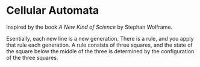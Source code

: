 # Cellular Automata

Inspired by the book *A New Kind of Science* by Stephan Wolframe.

Esentially, each new line is a new generation. There is a rule, and you apply that rule each generation. A rule consists of three squares, and the state of the square below the middle of the three is determined by the configuration of the three squares.
